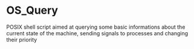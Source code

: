 # OS_Query
POSIX shell script aimed at querying some basic informations about the current state of the machine, sending signals to processes and changing their priority
